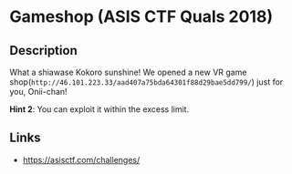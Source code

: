 # Gameshop (ASIS CTF Quals 2018)

## Description
>>>
What a shiawase Kokoro sunshine! We opened a new VR game shop(`http://46.101.223.33/aad407a75bda64301f88d29bae5dd799/`) just for you, Onii-chan!

**Hint 2**: You can exploit it within the excess limit.
>>>

## Links
* https://asisctf.com/challenges/
